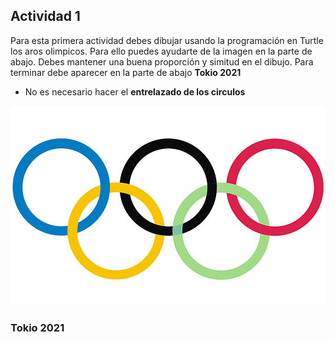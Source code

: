 ## Actividad 1 
Para esta primera actividad debes dibujar usando la programación en Turtle los aros olimpicos. Para ello puedes ayudarte de la imagen en la parte de abajo.
Debes mantener una buena proporción y simitud en el dibujo. Para terminar debe aparecer en la parte de abajo **Tokio 2021**

* No es necesario hacer el **entrelazado de los circulos**

![](https://github.com/EuropeanValley/Python_Turtle/blob/main/ArosOlimpicos.jpg)
### Tokio 2021
